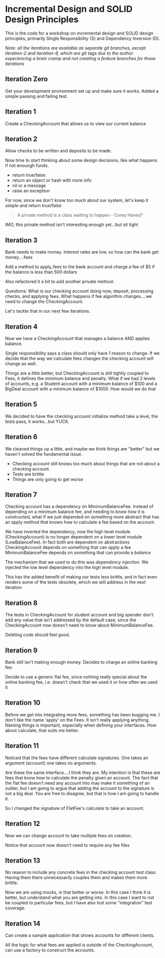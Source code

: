 # Incremental Design and SOLID Design Principles
This is the code for a workshop on incremental design and SOLID design principles, primarily
Single Responsibility (S) and Dependency Inversion (D).

*Note: all the iterations are available as separate git branches, except iteration-2 and iteration-9, which are git tags due to the author experiencing a brain cramp and not creating a feature branches for those iterations*

## Iteration Zero
Get your development environment set up and make sure it works.  Added a simple passing and failing test.

## Iteration 1
Create a CheckingAccount that allows us to view our current balance

## Iteration 2
Allow checks to be written and deposits to be made.

Now time to start thinking about some design decisions, like what happens if not enoungh funds.

*   return true/false
*   return an object or hash with more info 
*   nil or a message
*   raise an exception

For now, since we don't know too much about our system, let's keep it simple and return true/false

> A private method is a class waiting to happen - Corey Hanes?

IMO, this private method isn't interesting enough yet…but sit tight

## Iteration 3
Bank needs to make money.  Interest rates are low, so how can the bank get money....fees

Add a method to apply_fees to the bank account and charge a fee of $5 if the balance is less than 500 dollars

Also refactored it a bit to add another private method.  

Questions: What is our checking account doing now, deposit, processing checks, and applying fees.  What happens if fee algorithm changes....we need to change the CheckingAccount.

Let's tackle that in our next few iterations.

## Iteration 4
Now we have a CheckingAccount that manages a balance AND applies balance.

Single responsibility says a class should only have 1 reason to change.  If we decide that the way we calculate fees changes the checking account will change as well.

Things are a *little* better, but CheckingAccount is still tightly coupled to Fees, it defines the minimum balance and penalty.  What if we had 2 levels of accounts, e.g. a Student account with a minimum balance of $100 and a BigDeal account with a minimum balance of $1000.  How would we do that

## Iteration 5
We decided to have the checking account initialize method take a level, the tests pass, it works...but YUCK.

## Iteration 6
We cleaned things up a little, and maybe we think things are "better" but we haven't solved the fundamental issue.  

*  Checking account still knows too much about things that are not about a checking account.
*  Tests are brittle
*  Things are only going to get worse

## Iteration 7
Checking account has a dependency on MinimumBalanceFee.  Instead of depending on a minimum balance fee, and needing to know how it is constructed, what if we just depended on something more abstract that has an apply method that knows how to calculate a fee based on the account.

We have inverted the dependency, now the high level module (CheckingAccount) is no longer dependent on a lower level module (LowBalanceFee).  In fact both are dependent on abstractions
CheckingAccount depends on something that can *apply* a fee
MinimumBalanceFee depends on something that can provide a *balance*

The mechanism that we used to do this was *dependency injection*.  We injected the low level dependency into the high level module.

This has the added benefit of making our tests less brittle, and in fact even renders some of the tests obsolete, which we will address in the next iteration

## Iteration 8
The tests in CheckingAccount for student account and big spender don't add any value that isn't addressed by the default case, since the CheckingAccount now doesn't need to know about MinimumBalanceFee.

Deleting code should feel good.

## Iteration 9
Bank still isn't making enough money.  Decides to charge an online banking fee.

Decide to use a generic flat fee, since nothing really special about the online banking fee, i.e. doesn't check that we used it or how often we used it

## Iteration 10
Before we get into integrating more fees, something has been bugging me.  I don't like the name 'apply' on the Fees.  It isn't really applying anything.  Naming things is important, especially when defining your interfaces.  How about calculate, that suits me better.
 
## Iteration 11
Noticed that the fees have different calculate signatures.  One takes an argument (account) one takes no arguments.

Are these the same interface....I think they are.  My intention is that these are fees that know how to calculate the penalty given an account.  The fact that the flat fee doesn't need any account into may make it something of an outlier, but I am going to argue that adding the account to the signature is not a big deal.  You are free to disagree, but that is how I am going to handle it.

So I changed the signature of FlatFee's calculate to take an account.
 
## Iteration 12
Now we can change account to take multiple fees on creation.

Notice that account now doesn't need to require any fee files

## Iteration 13
No reason to include any concrete fees in the checking account test class.  Having them there unnecessarily couples them and makes them more brittle.

Now we are using mocks, is that better or worse.  In this case I think it is better, but understand what you are getting into.  In this case I want to not be coupled to particular fees, but I have also lost some "integration" test coverage.

## Iteration 14
Can create a sample application that shows accounts for different clients.

All the logic for what fees are applied is outside of the CheckingAccount, can use a factory to construct the accounts.






